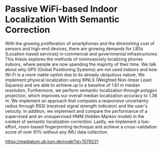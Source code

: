 # Passive WiFi-based Indoor Localization With Semantic Correction 

With the growing proliferation of smartphones and the diminishing cost of sensors and high-end devices, there are growing demands for LBSs (Location-based services) in commercial and governmental infrastructures. This thesis explores the methods of noninvasively localizing phones indoors, where people are now spending the majority of their time. We talk about why GPS (Global Positioning Systems) are not used indoors and how Wi-Fi is a more viable option due to its already ubiquitous nature. We implement physical localization using WNLS (Weighted Non-linear Least Squares) and are able to achieve up to a baseline of 1.61 m median resolution. Furthermore, we perform semantic localization through polygon projection, which improves our overall median localization accuracy to 1.38 m. We implement an approach that computes a responsive uncertainty radius through RSSI (received signal strength indicator) and the user's velocity. In addition, we implement and compare the performance of a supervised and an unsupervised HMM (hidden Markov model) in the context of semantic localization correction. Lastly, we implement a low-effort, room-based fingerprinting technique and achieve a cross-validation score of over 91% without any IMU data collection.

https://mediatum.ub.tum.de/node?id=1579221

